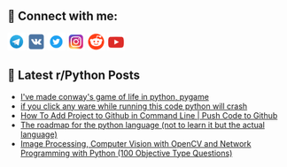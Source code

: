 ## 🔎 Connect with me:
[<img src="https://github.com/bullbesh/bullbesh/blob/main/images/Telegram.png" width="32" height="32" />](https://t.me/bullbesh)
[<img src="https://github.com/bullbesh/bullbesh/blob/main/images/VK.png" width="32" height="32" />](https://vk.com/bullbesh)
[<img src="https://github.com/bullbesh/bullbesh/blob/main/images/Twitter.png" width="32" height="32" />](https://twitter.com/bullbesh1)
[<img src="https://github.com/bullbesh/bullbesh/blob/main/images/Instagram.png" width="32" height="32" />](https://www.instagram.com/bullbesh)
[<img src="https://github.com/bullbesh/bullbesh/blob/main/images/Reddit.png" width="32" height="32" />](https://www.reddit.com/user/bullbesh)
[<img src="https://github.com/bullbesh/bullbesh/blob/main/images/YouTube.png" width="32" height="32" />](https://www.youtube.com/channel/UCtfjRs6uzgq5mfm8S06WTcg)

## 📕 Latest r/Python Posts
<!-- BLOG-POST-LIST:START -->
- [I&#39;ve made conway&#39;s game of life in python, pygame](https://www.reddit.com/r/Python/comments/15pv5ur/ive_made_conways_game_of_life_in_python_pygame/)
- [if you click any ware while running this code python will crash](https://www.reddit.com/r/Python/comments/15pumj1/if_you_click_any_ware_while_running_this_code/)
- [How To Add Project to Github in Command Line | Push Code to Github](https://www.reddit.com/r/Python/comments/15pttmg/how_to_add_project_to_github_in_command_line_push/)
- [The roadmap for the python language &lpar;not to learn it but the actual language&rpar;](https://www.reddit.com/r/Python/comments/15prkag/the_roadmap_for_the_python_language_not_to_learn/)
- [Image Processing, Computer Vision with OpenCV and Network Programming with Python &lpar;100 Objective Type Questions&rpar;](https://www.reddit.com/r/Python/comments/15por3z/image_processing_computer_vision_with_opencv_and/)
<!-- BLOG-POST-LIST:END -->
